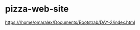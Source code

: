 # pizza-web-site

[https:///home/omaralex/Documents/Bootstrab/DAY-2/index.html](https://omaralex-max.github.io/pizza-web-site/)
